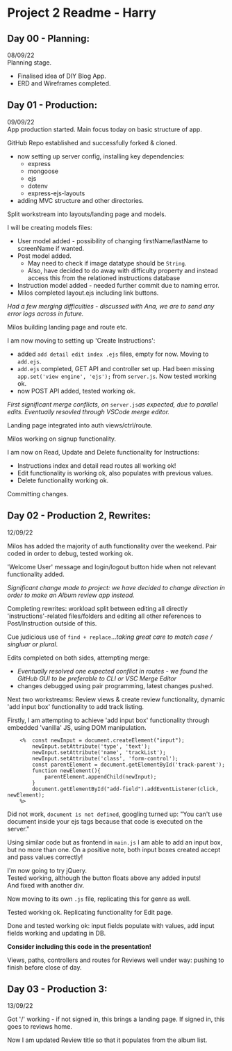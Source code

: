 # Project 2 Readme - Harry      

## Day 00 - Planning:       
08/09/22        
Planning stage.     
- Finalised idea of DIY Blog App.       
- ERD and Wireframes completed.     

## Day 01 - Production:     
09/09/22        
App production started. Main focus today on basic structure of app.    

GitHub Repo established and successfully forked & cloned.              
- now setting up server config, installing key dependencies:        
    - express       
    - mongoose      
    - ejs   
    - dotenv        
    - express-ejs-layouts
- adding MVC structure and other directories.        

Split workstream into layouts/landing page and models.        

I will be creating models files:       
- User model added - possibility of changing firstName/lastName to screenName if wanted.        
- Post model added.      
    - May need to check if image datatype should be `String`.       
    - Also, have decided to do away with difficulty property and instead access this from the relationed instructions database      
- Instruction model added - needed further commit due to naming error.      
- Milos completed layout.ejs including link buttons.        

_Had a few merging difficulties - discussed with Ana, we are to send any error logs across in future._      

Milos building landing page and route etc.      

I am now moving to setting up 'Create Instructions':        
- added `add detail edit index .ejs` files, empty for now. Moving to `add.ejs`.     
- `add.ejs` completed, GET API and controller set up. Had been missing `app.set('view engine', 'ejs');` from `server.js`. Now tested working ok.        
- now POST API added, tested working ok.        

_First significant merge conflicts, on_ `server.js`_as expected, due to parallel edits. Eventually resovled through VSCode merge editor._       

Landing page integrated into auth views/ctrl/route.     

Milos working on signup functionality.      

I am now on Read, Update and Delete functionality for Instructions:         
- Instructions index and detail read routes all working ok!     
- Edit functionality is working ok, also populates with previous values.        
- Delete functionality working ok.      

Committing changes.     

## Day 02 - Production 2, Rewrites:              
12/09/22        

Milos has added the majority of auth functionality over the weekend. Pair coded in order to debug, tested working ok.       

'Welcome User' message and login/logout button hide when not relevant functionality added.      

_Significant change made to project: we have decided to change direction in order to make an Album review app instead._     

Completing rewrites: workload split between editing all directly 'instructions'-related files/folders and editing all other references to Post/Instruction outside of this.     

Cue judicious use of `find + replace`..._taking great care to match case / singluar or plural_.     

Edits completed on both sides, attempting merge:        
- _Eventually resolved one expected conflict in routes - we found the GitHub GUI to be preferable to CLI or VSC Merge Editor_       
- changes debugged using pair programming, latest changes pushed.       

Next two workstreams: Review views & create review functionality, dynamic 'add input box' functionality to add track listing.       

Firstly, I am attempting to achieve 'add input box' functionality through embedded 'vanilla' JS, using DOM manipulation.        
```
    <%  const newInput = document.createElement("input");
        newInput.setAttribute('type', 'text');
        newInput.setAttribute('name', 'trackList');
        newInput.setAttribute('class', 'form-control');
        const parentElement = document.getElementById('track-parent');
        function newElement(){
            parentElement.appendChild(newInput);
        }
        document.getElementById("add-field").addEventListener(click, newElement);
    %>
```
Did not work, `document is not defined`, googling turned up: "You can't use document inside your ejs tags because that code is executed on the server."     

Using similar code but as frontend in `main.js` I am able to add an input box, but no more than one. On a positive note, both input boxes created accept and pass values correctly!     

I'm now going to try jQuery.        
Tested working, although the button floats above any added inputs!      
And fixed with another div.     

Now moving to its own `.js` file, replicating this for genre as well.       

Tested working ok. Replicating functionality for Edit page.     

Done and tested working ok: input fields populate with values, add input fields working and updating in DB.     

**Consider including this code in the presentation!**       

Views, paths, controllers and routes for Reviews well under way: pushing to finish before close of day.     

## Day 03 - Production 3:       
13/09/22        

Got '/' working - if not signed in, this brings a landing page. If signed in, this goes to reviews home.        

Now I am updated Review title so that it populates from the album list.     

